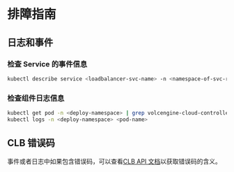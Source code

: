# 排障指南
## 日志和事件
### 检查 Service 的事件信息
```bash
kubectl describe service <loadbalancer-svc-name> -n <namespace-of-svc-resource> 
```
### 检查组件日志信息
```bash
kubectl get pod -n <deploy-namespace> | grep volcengine-cloud-controller-manager
kubectl logs -n <deploy-namespace> <pod-name>
```
## CLB 错误码
事件或者日志中如果包含错误码，可以查看[CLB API 文档](https://www.volcengine.com/docs/6406/71749)以获取错误码的含义。

